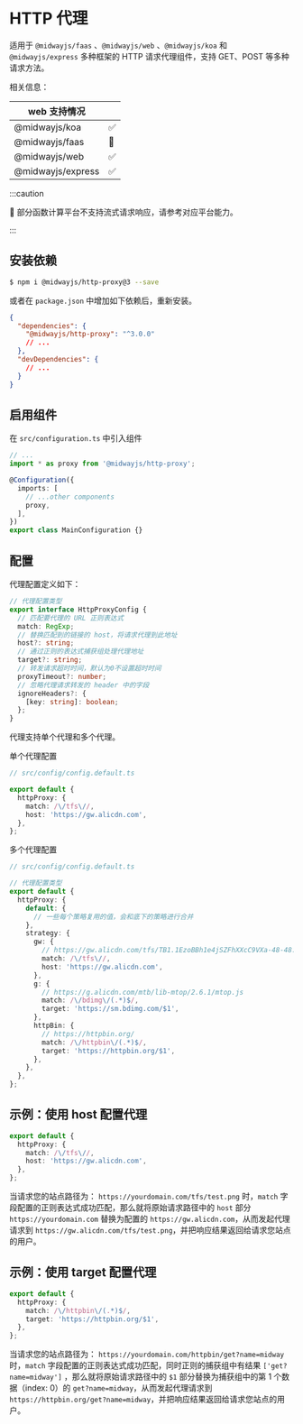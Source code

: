 # HTTP 代理

适用于 `@midwayjs/faas` 、`@midwayjs/web` 、`@midwayjs/koa` 和 `@midwayjs/express` 多种框架的 HTTP 请求代理组件，支持 GET、POST 等多种请求方法。

相关信息：

| web 支持情况      |     |
| ----------------- | --- |
| @midwayjs/koa     | ✅  |
| @midwayjs/faas    | 💬 |
| @midwayjs/web     | ✅  |
| @midwayjs/express | ✅  |

:::caution

💬 部分函数计算平台不支持流式请求响应，请参考对应平台能力。

:::



## 安装依赖

```bash
$ npm i @midwayjs/http-proxy@3 --save
```

或者在 `package.json` 中增加如下依赖后，重新安装。

```json
{
  "dependencies": {
    "@midwayjs/http-proxy": "^3.0.0"
    // ...
  },
  "devDependencies": {
    // ...
  }
}
```

## 启用组件

在 `src/configuration.ts` 中引入组件

```typescript
// ...
import * as proxy from '@midwayjs/http-proxy';

@Configuration({
  imports: [
    // ...other components
    proxy,
  ],
})
export class MainConfiguration {}
```

## 配置

代理配置定义如下：

```typescript
// 代理配置类型
export interface HttpProxyConfig {
  // 匹配要代理的 URL 正则表达式
  match: RegExp;
  // 替换匹配到的链接的 host，将请求代理到此地址
  host?: string;
  // 通过正则的表达式捕获组处理代理地址
  target?: string;
  // 转发请求超时时间，默认为0不设置超时时间
  proxyTimeout?: number;
  // 忽略代理请求转发的 header 中的字段
  ignoreHeaders?: {
    [key: string]: boolean;
  };
}
```

代理支持单个代理和多个代理。

单个代理配置

```typescript
// src/config/config.default.ts

export default {
  httpProxy: {
    match: /\/tfs\//,
    host: 'https://gw.alicdn.com',
  },
};
```

多个代理配置

```typescript
// src/config/config.default.ts

// 代理配置类型
export default {
  httpProxy: {
    default: {
      // 一些每个策略复用的值，会和底下的策略进行合并
    },
    strategy: {
      gw: {
        // https://gw.alicdn.com/tfs/TB1.1EzoBBh1e4jSZFhXXcC9VXa-48-48.png
        match: /\/tfs\//,
        host: 'https://gw.alicdn.com',
      },
      g: {
        // https://g.alicdn.com/mtb/lib-mtop/2.6.1/mtop.js
        match: /\/bdimg\/(.*)$/,
        target: 'https://sm.bdimg.com/$1',
      },
      httpBin: {
        // https://httpbin.org/
        match: /\/httpbin\/(.*)$/,
        target: 'https://httpbin.org/$1',
      },
    },
  },
};
```

## 示例：使用 host 配置代理

```typescript
export default {
  httpProxy: {
    match: /\/tfs\//,
    host: 'https://gw.alicdn.com',
  },
};
```

当请求您的站点路径为： `https://yourdomain.com/tfs/test.png` 时，`match` 字段配置的正则表达式成功匹配，那么就将原始请求路径中的 `host` 部分 `https://yourdomain.com` 替换为配置的 `https://gw.alicdn.com`，从而发起代理请求到 `https://gw.alicdn.com/tfs/test.png`，并把响应结果返回给请求您站点的用户。

## 示例：使用 target 配置代理

```typescript
export default {
  httpProxy: {
    match: /\/httpbin\/(.*)$/,
    target: 'https://httpbin.org/$1',
  },
};
```

当请求您的站点路径为： `https://yourdomain.com/httpbin/get?name=midway` 时，`match` 字段配置的正则表达式成功匹配，同时正则的捕获组中有结果 `['get?name=midway']` ，那么就将原始请求路径中的 `$1` 部分替换为捕获组中的第 1 个数据（index: 0）的 `get?name=midway`，从而发起代理请求到 `https://httpbin.org/get?name=midway`，并把响应结果返回给请求您站点的用户。
